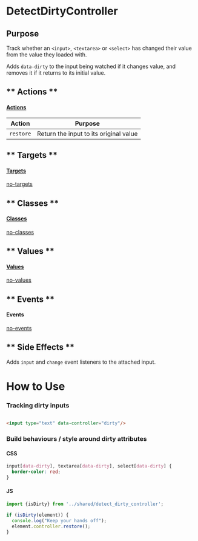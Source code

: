 # DetectDirtyController

## Purpose

Track whether an `<input>`, `<textarea>` or `<select>` has changed their value from the value they loaded with.

Adds `data-dirty` to the input being watched if it changes value, and removes it if it returns to its initial value.

<!-- tabs:start -->

## ** Actions **

#### [Actions](https://stimulus.hotwire.dev/reference/actions)

| Action | Purpose |
| --- | --- |
| `restore` | Return the input to its original value |

## ** Targets **

#### [Targets](https://stimulus.hotwire.dev/reference/targets)

[no-targets](../_partials/no-targets.md ':include')

## ** Classes **

#### [Classes](https://stimulus.hotwire.dev/reference/classes)

[no-classes](../_partials/no-classes.md ':include')

## ** Values **

#### [Values](https://stimulus.hotwire.dev/reference/values)

[no-values](../_partials/no-values.md ':include')

## ** Events **

#### Events

[no-events](../_partials/no-events.md ':include')

## ** Side Effects **

Adds `input` and `change` event listeners to the attached input.

<!-- tabs:end -->

# How to Use

### Tracking dirty inputs

```html

<input type="text" data-controller="dirty"/>
```

### Build behaviours / style around dirty attributes

#### CSS

```css
input[data-dirty], textarea[data-dirty], select[data-dirty] {
  border-color: red;
}
```

#### JS

```js
import {isDirty} from '../shared/detect_dirty_controller';

if (isDirty(element)) {
  console.log("Keep your hands off");
  element.controller.restore();
}

```
